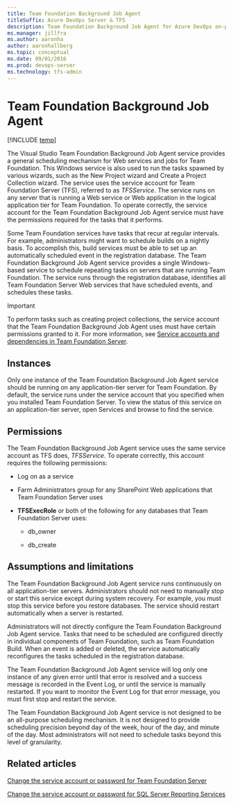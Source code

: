 ```yaml
---
title: Team Foundation Background Job Agent
titleSuffix: Azure DevOps Server & TFS 
description: Team Foundation Background Job Agent for Azure DevOps on-premises
ms.manager: jillfra
ms.author: aaronha
author: aaronhallberg
ms.topic: conceptual
ms.date: 09/01/2016
ms.prod: devops-server
ms.technology: tfs-admin
---
```


# Team Foundation Background Job Agent

[!INCLUDE [temp](../_shared/version-tfs-all-versions.md)]

The Visual Studio Team Foundation Background Job Agent service provides a general scheduling mechanism for Web services and jobs for Team Foundation. This Windows service is also used to run the tasks spawned by various wizards, such as the New Project wizard and Create a Project Collection wizard. The service uses the service account for Team Foundation Server (TFS), referred to as *TFSService*. The service runs on any server that is running a Web service or Web application in the logical application tier for Team Foundation. To operate correctly, the service account for the Team Foundation Background Job Agent service must have the permissions required for the tasks that it performs.

Some Team Foundation services have tasks that recur at regular intervals. For example, administrators might want to schedule builds on a nightly basis. To accomplish this, build services must be able to set up an automatically scheduled event in the registration database. The Team Foundation Background Job Agent service provides a single Windows-based service to schedule repeating tasks on servers that are running Team Foundation. The service runs through the registration database, identifies all Team Foundation Server Web services that have scheduled events, and schedules these tasks.

> [!IMPORTANT]
> To perform tasks such as creating project collections, the service account that the Team Foundation Background Job Agent uses must have certain permissions granted to it. For more information, see [Service accounts and dependencies in Team Foundation Server](../admin/service-accounts-dependencies.md).

## Instances

Only one instance of the Team Foundation Background Job Agent service should be running on any application-tier server for Team Foundation. By default, the service runs under the service account that you specified when you installed Team Foundation Server. To view the status of this service on an application-tier server, open Services and browse to find the service.

## Permissions

The Team Foundation Background Job Agent service uses the same service account as TFS does, *TFSService*. To operate correctly, this account requires the following permissions:

-   Log on as a service

-   Farm Administrators group for any SharePoint Web applications that Team Foundation Server uses

-   **TFSExecRole** or both of the following for any databases that Team Foundation Server uses:

    -   db\_owner

    -   db\_create

## Assumptions and limitations

The Team Foundation Background Job Agent service runs continuously on all application-tier servers. Administrators should not need to manually stop or start this service except during system recovery. For example, you must stop this service before you restore databases. The service should restart automatically when a server is restarted.

Administrators will not directly configure the Team Foundation Background Job Agent service. Tasks that need to be scheduled are configured directly in individual components of Team Foundation, such as Team Foundation Build. When an event is added or deleted, the service automatically reconfigures the tasks scheduled in the registration database.

The Team Foundation Background Job Agent service will log only one instance of any given error until that error is resolved and a success message is recorded in the Event Log, or until the service is manually restarted. If you want to monitor the Event Log for that error message, you must first stop and restart the service.

The Team Foundation Background Job Agent service is not designed to be an all-purpose scheduling mechanism. It is not designed to provide scheduling precision beyond day of the week, hour of the day, and minute of the day. Most administrators will not need to schedule tasks beyond this level of granularity.

## Related articles

 [Change the service account or password for Team Foundation Server](../admin/change-service-account-password.md) 

 [Change the service account or password for SQL Server Reporting Services](../admin/change-service-account-or-password-sql-reporting.md) 

